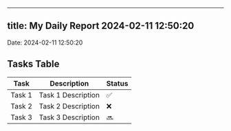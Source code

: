 
---
title: My Daily Report 2024-02-11 12:50:20
---

Date: 2024-02-11 12:50:20

## Tasks Table

| Task | Description | Status |
|------|-------------|--------|
| Task 1 | Task 1 Description | ✅ |
| Task 2 | Task 2 Description | ❌ |
| Task 3 | Task 3 Description | 🔜 |
